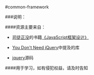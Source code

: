 #common-framework

###说明：

####资源主要来自：
* [司徒正没](https://github.com/RubyLouvre)的书籍[《JavaScript框架设计》](http://book.douban.com/subject/25858070/)
* [You Don't Need jQuery](http://blog.garstasio.com/you-dont-need-jquery/)中提及的库

* [jquery](https://github.com/jquery/jquery)源码

####用于学习，如有侵犯权益，请及时告知
